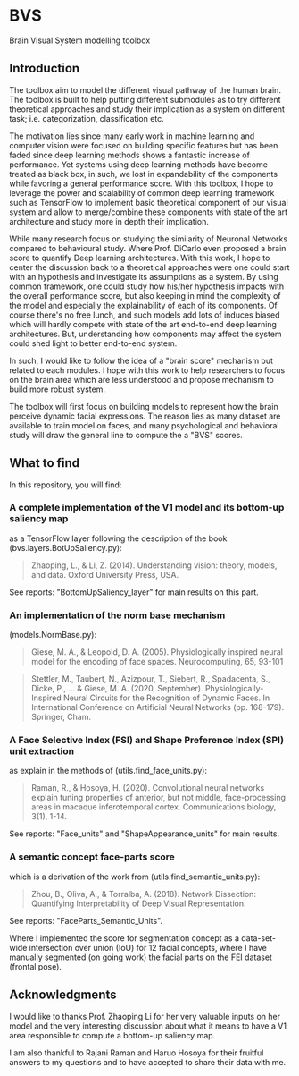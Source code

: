 <h1> BVS </h1>
Brain Visual System modelling toolbox

<h2>Introduction</h2>
The toolbox aim to model the different visual pathway of the human brain. 
The toolbox is built to help putting different submodules as to try different 
theoretical approaches and study their implication as a system on different task; 
i.e. categorization, classification etc. 

The motivation lies since many early work in machine learning and computer
vision were focused on building specific features but has been faded since
deep learning methods shows a fantastic increase of performance. Yet systems
using deep learning methods have become treated as black box, in such, 
we lost in expandability of the components while favoring a general 
performance score. With this toolbox, I hope to leverage the power and 
scalability of common deep learning framework such as TensorFlow to implement 
basic theoretical component of our visual system and allow to merge/combine 
these components with state of the art architecture and study more in depth 
their implication. 

While many research focus on studying the similarity of Neuronal Networks 
compared to behavioural study. Where Prof. DiCarlo even proposed a brain score 
to quantify Deep learning architectures. With this work, I hope to center the 
discussion back to a theoretical approaches were one could start with an 
hypothesis and investigate its assumptions as a system. By using common 
framework, one could study how his/her hypothesis impacts with the overall 
performance score, but also keeping in mind the complexity of the model and 
especially the explainability of each of its components. Of course there's 
no free lunch, and such models add lots of induces biased which will hardly
compete with state of the art end-to-end deep learning architectures. But, 
understanding how components may affect the system could shed light to better
end-to-end system. 

In such, I would like to follow the idea of a "brain score" mechanism but 
related to each modules. I hope with this work to help researchers to focus 
on the brain area which are less understood and propose mechanism to build 
more robust system.

The toolbox will first focus on building models to represent how the brain 
perceive dynamic facial expressions. The reason lies as many dataset are
available to train model on faces, and many psychological and behavioral 
study will draw the general line to compute the a "BVS" scores. 

<h2>What to find</h2>
In this repository, you will find:

<h3>A complete implementation of the V1 model and its bottom-up saliency map </h3>
as a TensorFlow layer following the description of the book (bvs.layers.BotUpSaliency.py):

>Zhaoping, L., & Li, Z. (2014). Understanding vision: theory, models, and data. Oxford University Press, USA.

See reports: "BottomUpSaliency_layer" for main results on this part.

<h3>An implementation of the norm base mechanism </h3>
(models.NormBase.py): 

>Giese, M. A., & Leopold, D. A. (2005). Physiologically inspired neural model for the encoding of face spaces. Neurocomputing, 65, 93-101

>Stettler, M., Taubert, N., Azizpour, T., Siebert, R., Spadacenta, S., Dicke, P., ... & Giese, M. A. (2020, September). Physiologically-Inspired Neural Circuits for the Recognition of Dynamic Faces. In International Conference on Artificial Neural Networks (pp. 168-179). Springer, Cham.

<h3>A Face Selective Index (FSI) and Shape Preference Index (SPI) unit extraction </h3> 
as explain in the methods of (utils.find_face_units.py):

>Raman, R., & Hosoya, H. (2020). Convolutional neural networks explain tuning properties of anterior, but not middle, face-processing areas in macaque inferotemporal cortex. Communications biology, 3(1), 1-14.
 
See reports: "Face_units" and "ShapeAppearance_units" for main results. 
 
<h3>A semantic concept face-parts score </h3>
which is a derivation of the work from (utils.find_semantic_units.py):

> Zhou, B., Oliva, A., & Torralba, A. (2018). Network Dissection: Quantifying Interpretability of Deep Visual Representation.

See reports: "FaceParts_Semantic_Units".

Where I implemented the score for segmentation concept as a data-set-wide intersection over union (IoU) for 12 facial concepts, 
where I have manually segmented (on going work) the facial parts on the FEI dataset (frontal pose). 

<h2>Acknowledgments</h2>
I would like to thanks Prof. Zhaoping Li for her very valuable inputs on her 
model and the very interesting discussion about what it means to have a V1 
area responsible to compute a bottom-up saliency map.

I am also thankful to Rajani Raman and Haruo Hosoya for their fruitful answers to my questions and to have accepted to 
share their data with me. 
